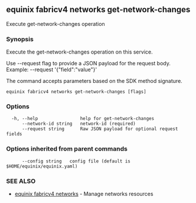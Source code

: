 ## equinix fabricv4 networks get-network-changes

Execute get-network-changes operation

### Synopsis

Execute the get-network-changes operation on this service.

Use --request flag to provide a JSON payload for the request body.
Example: --request '{"field":"value"}'

The command accepts parameters based on the SDK method signature.

```
equinix fabricv4 networks get-network-changes [flags]
```

### Options

```
  -h, --help                help for get-network-changes
      --network-id string   network-id (required)
      --request string      Raw JSON payload for optional request fields
```

### Options inherited from parent commands

```
      --config string   config file (default is $HOME/equinix/equinix.yaml)
```

### SEE ALSO

* [equinix fabricv4 networks](equinix_fabricv4_networks.md)	 - Manage networks resources

